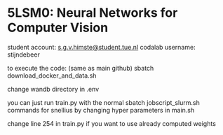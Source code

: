 # 5LSM0: Neural Networks for Computer Vision

student account: s.g.v.himste@student.tue.nl
codalab username: stijndebeer


to execute the code: (same as main github)
sbatch download_docker_and_data.sh 

change wandb directory in .env

you can just run train.py with the normal sbatch jobscript_slurm.sh commands for snellius by changing hyper parameters in main.sh

change line 254 in train.py if you want to use already computed weights